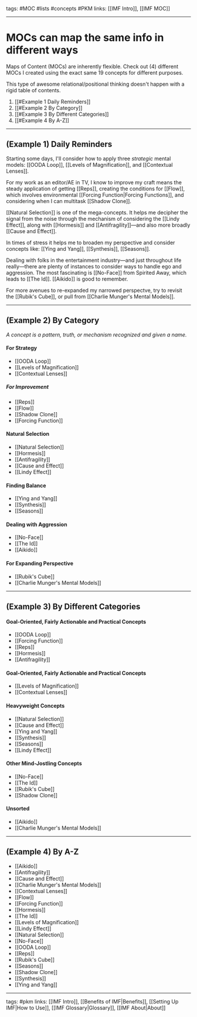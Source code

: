 tags: #MOC #lists #concepts #PKM
links: [[IMF Intro]], [[IMF MOC]]

---

# MOCs can map the same info in different ways
Maps of Content (MOCs) are inherently flexible. Check out (4) different MOCs I created using the exact same 19 concepts for different purposes.

This type of awesome relational/positional thinking doesn't happen with a rigid table of contents. 

1. [[#Example 1 Daily Reminders]]
2. [[#Example 2 By Category]]
3. [[#Example 3 By Different Categories]]
4. [[#Example 4 By A-Z]]

---
## (Example 1) Daily Reminders
Starting some days, I'll consider how to apply three *strategic* mental models: [[OODA Loop]], [[Levels of Magnification]], and [[Contextual Lenses]].

For my work as an editor/AE in TV, I know to improve my craft means the steady application of getting [[Reps]], creating the conditions for [[Flow]], which involves environmental  [[Forcing Function|Forcing Functions]], and considering when I can multitask [[Shadow Clone]]. 


[[Natural Selection]] is one of the mega-concepts. It helps me decipher the signal from the noise through the mechanism of considering the [[Lindy Effect]], along with [[Hormesis]] and [[Antifragility]]—and also more broadly [[Cause and Effect]].

In times of stress it helps me to broaden my perspective and consider concepts like: [[Ying and Yang]], [[Synthesis]], [[Seasons]].

Dealing with folks in the entertainment industry—and just throughout life really—there are plenty of instances to consider ways to handle ego and aggression. The most fascinating is [[No-Face]] from Spirited Away, which leads to [[The Id]]. [[Aikido]] is good to remember.

For more avenues to re-expanded my narrowed perspectve, try to revisit the [[Rubik's Cube]], or pull from [[Charlie Munger's Mental Models]].


---
## (Example 2) By Category 
*A concept is a pattern, truth, or mechanism recognized and given a name.*

#### For Strategy
- [[OODA Loop]]
- [[Levels of Magnification]]  
- [[Contextual Lenses]]

##### For Improvement
- [[Reps]] 
- [[Flow]]
- [[Shadow Clone]]
- [[Forcing Function]] 

#### Natural Selection
- [[Natural Selection]]
- [[Hormesis]]
- [[Antifragility]]
- [[Cause and Effect]]
- [[Lindy Effect]] 

#### Finding Balance
- [[Ying and Yang]]
- [[Synthesis]]
- [[Seasons]]

#### Dealing with Aggression
- [[No-Face]]
- [[The Id]]
- [[Aikido]] 

#### For Expanding Perspective
- [[Rubik's Cube]]
- [[Charlie Munger's Mental Models]]

---
## (Example 3) By Different Categories 

#### Goal-Oriented, Fairly Actionable and Practical Concepts
- [[OODA Loop]]
- [[Forcing Function]] 
- [[Reps]] 
- [[Hormesis]]
- [[Antifragility]]

#### Goal-Oriented, Fairly Actionable and Practical Concepts
- [[Levels of Magnification]]  
- [[Contextual Lenses]]

#### Heavyweight Concepts
- [[Natural Selection]]
- [[Cause and Effect]]
- [[Ying and Yang]]
- [[Synthesis]]
- [[Seasons]]
- [[Lindy Effect]] 

#### Other Mind-Jostling Concepts
- [[No-Face]]
- [[The Id]]
- [[Rubik's Cube]]
- [[Shadow Clone]]

#### Unsorted
- [[Aikido]] 
- [[Charlie Munger's Mental Models]]

---
## (Example 4) By A-Z
- [[Aikido]] 
- [[Antifragility]]
- [[Cause and Effect]]
- [[Charlie Munger's Mental Models]]
- [[Contextual Lenses]]
- [[Flow]]
- [[Forcing Function]] 
- [[Hormesis]]
- [[The Id]]
- [[Levels of Magnification]]  
- [[Lindy Effect]] 
- [[Natural Selection]]
- [[No-Face]]
- [[OODA Loop]]
- [[Reps]] 
- [[Rubik's Cube]]
- [[Seasons]]
- [[Shadow Clone]]
- [[Synthesis]]
- [[Ying and Yang]]


---
tags: #pkm 
links: [[IMF Intro]], [[Benefits of IMF|Benefits]], [[Setting Up IMF|How to Use]], [[IMF Glossary|Glossary]], [[IMF About|About]]

